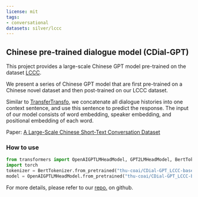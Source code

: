 ```yaml
---
license: mit
tags:
- conversational
datasets: silver/lccc
---
```


## Chinese pre-trained dialogue model (CDial-GPT)

This project provides a large-scale Chinese GPT model pre-trained on the dataset [LCCC](https://huggingface.co/datasets/silver/lccc).

We present a series of Chinese GPT model that are first pre-trained on a Chinese novel dataset and then post-trained on our LCCC dataset.

Similar to [TransferTransfo](https://arxiv.org/abs/1901.08149), we concatenate all dialogue histories into one context sentence, and use this sentence to predict the response. The input of our model consists of word embedding, speaker embedding, and positional embedding of each word.

Paper: [A Large-Scale Chinese Short-Text Conversation Dataset](https://arxiv.org/pdf/2008.03946.pdf)

### How to use

```python
from transformers import OpenAIGPTLMHeadModel, GPT2LMHeadModel, BertTokenizer
import torch
tokenizer = BertTokenizer.from_pretrained("thu-coai/CDial-GPT_LCCC-base")
model = OpenAIGPTLMHeadModel.from_pretrained("thu-coai/CDial-GPT_LCCC-base")
```

For more details, please refer to our [repo.](https://github.com/thu-coai/CDial-GPT) on github.